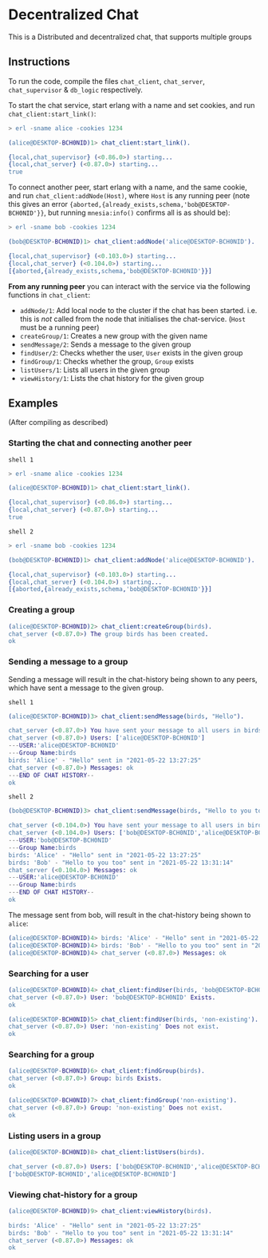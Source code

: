 # Decentralized Chat

This is a Distributed and decentralized chat, that supports multiple groups

## Instructions

To run the code, compile the files `chat_client`, `chat_server`, `chat_supervisor` & `db_logic` respectively.

To start the chat service, start erlang with a name and set cookies, and run `chat_client:start_link()`:

```erlang
> erl -sname alice -cookies 1234

(alice@DESKTOP-BCH0NID)1> chat_client:start_link().

{local,chat_supervisor} (<0.86.0>) starting... 
{local,chat_server} (<0.87.0>) starting...     
true
```

To connect another peer, start erlang with a name, and the same cookie, and run `chat_client:addNode(Host)`, where `Host` is any running peer (note this gives an error `{aborted,{already_exists,schema,'bob@DESKTOP-BCH0NID'}}`, but running `mnesia:info()` confirms all is as should be):

```erlang
> erl -sname bob -cookies 1234

(bob@DESKTOP-BCH0NID)1> chat_client:addNode('alice@DESKTOP-BCH0NID').

{local,chat_supervisor} (<0.103.0>) starting... 
{local,chat_server} (<0.104.0>) starting...
[{aborted,{already_exists,schema,'bob@DESKTOP-BCH0NID'}}]
```

**From any running peer** you can interact with the service via the following functions in `chat_client`:

- `addNode/1`: Add local node to the cluster if the chat has been started. i.e. this is *not* called from the node that initialises the chat-service. (`Host` must be a running peer)
- `createGroup/1`: Creates a new group with the given name
- `sendMessage/2`: Sends a message to the given group
- `findUser/2`: Checks whether the user, `User` exists in the given group
- `findGroup/1`: Checks whether the group, `Group` exists
- `listUsers/1`: Lists all users in the given group
- `viewHistory/1`: Lists the chat history for the given group

## Examples

(After compiling as described)

### Starting the chat and connecting another peer

`shell 1`

```erlang
> erl -sname alice -cookies 1234

(alice@DESKTOP-BCH0NID)1> chat_client:start_link().

{local,chat_supervisor} (<0.86.0>) starting... 
{local,chat_server} (<0.87.0>) starting...     
true
```

`shell 2`

```erlang
> erl -sname bob -cookies 1234

(bob@DESKTOP-BCH0NID)1> chat_client:addNode('alice@DESKTOP-BCH0NID').

{local,chat_supervisor} (<0.103.0>) starting... 
{local,chat_server} (<0.104.0>) starting...
[{aborted,{already_exists,schema,'bob@DESKTOP-BCH0NID'}}]
```

### Creating a group

```erlang
(alice@DESKTOP-BCH0NID)2> chat_client:createGroup(birds). 
chat_server (<0.87.0>) The group birds has been created.
ok
```

### Sending a message to a group

Sending a message will result in the chat-history being shown to any peers, which have sent a message to the given group.

`shell 1`

```erlang
(alice@DESKTOP-BCH0NID)3> chat_client:sendMessage(birds, "Hello").

chat_server (<0.87.0>) You have sent your message to all users in birds.
chat_server (<0.87.0>) Users: ['alice@DESKTOP-BCH0NID']
---USER:'alice@DESKTOP-BCH0NID'
---Group Name:birds
birds: 'Alice' - "Hello" sent in "2021-05-22 13:27:25"
chat_server (<0.87.0>) Messages: ok
---END OF CHAT HISTORY--
ok
```

`shell 2`

```erlang
(bob@DESKTOP-BCH0NID)3> chat_client:sendMessage(birds, "Hello to you too").

chat_server (<0.104.0>) You have sent your message to all users in birds.
chat_server (<0.104.0>) Users: ['bob@DESKTOP-BCH0NID','alice@DESKTOP-BCH0NID']
---USER:'bob@DESKTOP-BCH0NID'
---Group Name:birds
birds: 'Alice' - "Hello" sent in "2021-05-22 13:27:25" 
birds: 'Bob' - "Hello to you too" sent in "2021-05-22 13:31:14"     
chat_server (<0.104.0>) Messages: ok
---USER:'alice@DESKTOP-BCH0NID'
---Group Name:birds
---END OF CHAT HISTORY--
ok
```

The message sent from bob, will result in the chat-history being shown to `alice`:

```erlang
(alice@DESKTOP-BCH0NID)4> birds: 'Alice' - "Hello" sent in "2021-05-22 13:27:25"
(alice@DESKTOP-BCH0NID)4> birds: 'Bob' - "Hello to you too" sent in "2021-05-22 13:31:14"
(alice@DESKTOP-BCH0NID)4> chat_server (<0.87.0>) Messages: ok
```

### Searching for a user

```erlang
(alice@DESKTOP-BCH0NID)4> chat_client:findUser(birds, 'bob@DESKTOP-BCH0NID').
chat_server (<0.87.0>) User: 'bob@DESKTOP-BCH0NID' Exists. 
ok

(alice@DESKTOP-BCH0NID)5> chat_client:findUser(birds, 'non-existing').
chat_server (<0.87.0>) User: 'non-existing' Does not exist. 
ok
```

### Searching for a group

```erlang
(alice@DESKTOP-BCH0NID)6> chat_client:findGroup(birds). 
chat_server (<0.87.0>) Group: birds Exists.
ok

(alice@DESKTOP-BCH0NID)7> chat_client:findGroup('non-existing'). 
chat_server (<0.87.0>) Group: 'non-existing' Does not exist.
ok
```

### Listing users in a group

```erlang
(alice@DESKTOP-BCH0NID)8> chat_client:listUsers(birds). 

chat_server (<0.87.0>) Users: ['bob@DESKTOP-BCH0NID','alice@DESKTOP-BCH0NID']
['bob@DESKTOP-BCH0NID','alice@DESKTOP-BCH0NID']
```

### Viewing chat-history for a group

```erlang
(alice@DESKTOP-BCH0NID)9> chat_client:viewHistory(birds).

birds: 'Alice' - "Hello" sent in "2021-05-22 13:27:25" 
birds: 'Bob' - "Hello to you too" sent in "2021-05-22 13:31:14"     
chat_server (<0.87.0>) Messages: ok
ok
```
